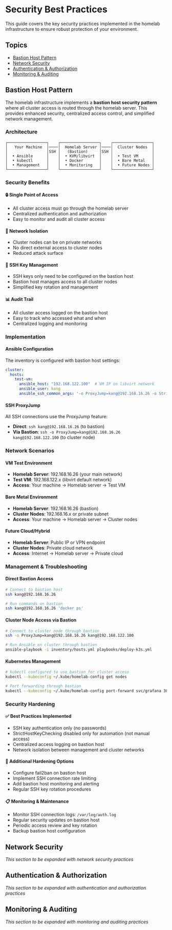 # Security Best Practices

This guide covers the key security practices implemented in the homelab infrastructure to ensure robust protection of your environment.

## Topics

* [Bastion Host Pattern](#bastion-host-pattern)
* [Network Security](#network-security)
* [Authentication & Authorization](#authentication--authorization)
* [Monitoring & Auditing](#monitoring--auditing)

## Bastion Host Pattern

The homelab infrastructure implements a **bastion host security pattern** where all cluster access is routed through the homelab server. This provides enhanced security, centralized access control, and simplified network management.

### Architecture

```
┌─────────────────┐    ┌─────────────────┐    ┌─────────────────┐
│   Your Machine  │────│  Homelab Server │────│  Cluster Nodes  │
│                 │SSH │   (Bastion)     │SSH │                 │
│  • Ansible      │    │  • KVM/libvirt  │    │  • Test VM      │
│  • kubectl      │    │  • Docker       │    │  • Bare Metal   │
│  • Management   │    │  • Monitoring   │    │  • Future Nodes │
└─────────────────┘    └─────────────────┘    └─────────────────┘
```

### Security Benefits

#### 🔒 **Single Point of Access**

* All cluster access must go through the homelab server
* Centralized authentication and authorization
* Easy to monitor and audit all cluster access

#### 🏰 **Network Isolation**

* Cluster nodes can be on private networks
* No direct external access to cluster nodes
* Reduced attack surface

#### 🔑 **SSH Key Management**

* SSH keys only need to be configured on the bastion host
* Bastion host manages access to all cluster nodes
* Simplified key rotation and management

#### 📊 **Audit Trail**

* All cluster access logged on the bastion host
* Easy to track who accessed what and when
* Centralized logging and monitoring

### Implementation

#### Ansible Configuration

The inventory is configured with bastion host settings:

```yaml
cluster:
  hosts:
    test-vm:
      ansible_host: "192.168.122.100"  # VM IP on libvirt network
      ansible_user: kang
      ansible_ssh_common_args: '-o ProxyJump=kang@192.168.16.26 -o StrictHostKeyChecking=no'
```

#### SSH ProxyJump

All SSH connections use the ProxyJump feature:

* **Direct**: `ssh kang@192.168.16.26` (to bastion)
* **Via Bastion**: `ssh -o ProxyJump=kang@192.168.16.26 kang@192.168.122.100` (to cluster node)

### Network Scenarios

#### VM Test Environment

* **Homelab Server**: 192.168.16.26 (your main network)
* **Test VM**: 192.168.122.x (libvirt default network)
* **Access**: Your machine → Homelab server → Test VM

#### Bare Metal Environment

* **Homelab Server**: 192.168.16.26 (bastion)
* **Cluster Nodes**: 192.168.16.x or private subnet
* **Access**: Your machine → Homelab server → Cluster nodes

#### Future Cloud/Hybrid

* **Homelab Server**: Public IP or VPN endpoint
* **Cluster Nodes**: Private cloud network
* **Access**: Internet → Homelab server → Private cloud

### Management & Troubleshooting

#### Direct Bastion Access

```bash
# Connect to bastion host
ssh kang@192.168.16.26

# Run commands on bastion
ssh kang@192.168.16.26 'docker ps'
```

#### Cluster Node Access via Bastion

```bash
# Connect to cluster node through bastion
ssh -o ProxyJump=kang@192.168.16.26 kang@192.168.122.100

# Run Ansible on cluster through bastion
ansible-playbook -i inventory/hosts.yml playbooks/deploy-k3s.yml
```

#### Kubernetes Management

```bash
# kubectl configured to use bastion for cluster access
kubectl --kubeconfig ~/.kube/homelab-config get nodes

# Port forwarding through bastion
kubectl --kubeconfig ~/.kube/homelab-config port-forward svc/grafana 3000:3000
```

### Security Hardening

#### ✅ **Best Practices Implemented**

* SSH key authentication only (no passwords)
* StrictHostKeyChecking disabled only for automation (not manual access)
* Centralized access logging on bastion host
* Network isolation between management and cluster networks

#### 🔧 **Additional Hardening Options**

* Configure fail2ban on bastion host
* Implement SSH connection rate limiting
* Add bastion host monitoring and alerting
* Regular SSH key rotation procedures

#### 📋 **Monitoring & Maintenance**

* Monitor SSH connection logs: `/var/log/auth.log`
* Regular security updates on bastion host
* Periodic access review and key rotation
* Backup bastion host configuration

## Network Security

*This section to be expanded with network security practices*

## Authentication & Authorization

*This section to be expanded with authentication and authorization practices*

## Monitoring & Auditing

*This section to be expanded with monitoring and auditing practices*

